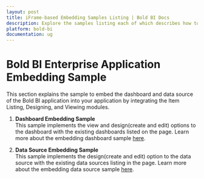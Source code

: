 ```yaml
---
layout: post
title: iFrame-based Embedding Samples Listing | Bold BI Docs
description: Explore the samples listing each of which describes how to embed dashboard, and dashboard and data source designer modules of Bold BI into your application.
platform: bold-bi
documentation: ug
---
```


# Bold BI Enterprise Application Embedding Sample

This section explains the sample to embed the dashboard and data source of the Bold BI application into your application by integrating the Item Listing, Designing, and Viewing modules.  

1. **Dashboard Embedding Sample**  
This sample implements the view and design(create and edit) options to the dashboard with the existing dashboards listed on the page. Learn more about the embedding dashboard sample [here](/embedding-options/iframe-embedding/sample/dashboard-embedding/).

2. **Data Source Embedding Sample**  
This sample implements the design(create and edit) option to the data source with the existing data sources listing in the page. Learn more about the embedding data source sample [here](/embedding-options/iframe-embedding/sample/data-source-embedding/).
